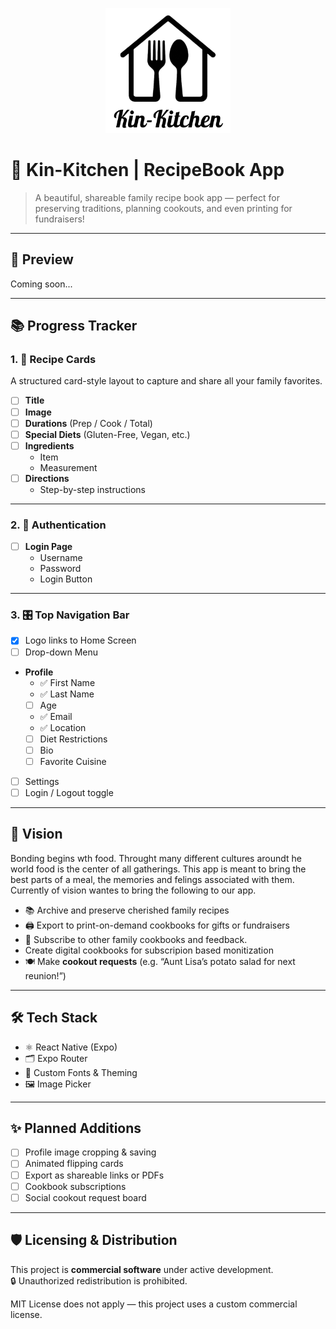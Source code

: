 <p align="center">
  <img src="./assets/images/Kin-Kitchen.png" width="200" alt="Kin-Kitchen Logo" />
</p>

# 🍲 Kin-Kitchen | RecipeBook App

> A beautiful, shareable family recipe book app — perfect for preserving traditions, planning cookouts, and even printing for fundraisers!

---

## 📸 Preview

Coming soon...

<!-- You can add an image or GIF here -->
<!-- ![App Preview](assets/demo.gif) -->

---

## 📚 Progress Tracker

### 1. 🧾 Recipe Cards
A structured card-style layout to capture and share all your family favorites.

- [ ] **Title**
- [ ] **Image**
- [ ] **Durations** (Prep / Cook / Total)
- [ ] **Special Diets** (Gluten-Free, Vegan, etc.)
- [ ] **Ingredients**
  - Item
  - Measurement
- [ ] **Directions**
  - Step-by-step instructions

---

### 2. 🔐 Authentication

- [ ] **Login Page**
  - Username
  - Password
  - Login Button

---

### 3. 🎛️ Top Navigation Bar

  - [x] Logo links to Home Screen
  - [ ] Drop-down Menu
  - **Profile**
    - ✅ First Name
    - ✅ Last Name
    - [ ] Age
    - ✅ Email
    - ✅ Location
    - [ ] Diet Restrictions
    - [ ] Bio
    - [ ] Favorite Cuisine
  - [ ] Settings
  - [ ] Login / Logout toggle

---

## 🧠 Vision
Bonding begins wth food.  Throught many different cultures aroundt he world food is the center of all gatherings.  This app is meant to bring the best parts of a meal, the memories and felings associated with them.  Currently of vision wantes to bring the following to our app.

- 📚 Archive and preserve cherished family recipes  
- 🖨️ Export to print-on-demand cookbooks for gifts or fundraisers  
- 📩 Subscribe to other family cookbooks and feedback.  
- Create digital cookbooks for subscripion based monitization
- 🍽️ Make **cookout requests** (e.g. “Aunt Lisa’s potato salad for next reunion!”)

---

## 🛠️ Tech Stack

- ⚛️ React Native (Expo)
- 🗂️ Expo Router
- 🎨 Custom Fonts & Theming
- 🖼️ Image Picker

---

## ✨ Planned Additions

- [ ] Profile image cropping & saving
- [ ] Animated flipping cards
- [ ] Export as shareable links or PDFs
- [ ] Cookbook subscriptions
- [ ] Social cookout request board

---

## 🛡️ Licensing & Distribution

This project is **commercial software** under active development.  
🔒 Unauthorized redistribution is prohibited.  

MIT License does not apply — this project uses a custom commercial license.

